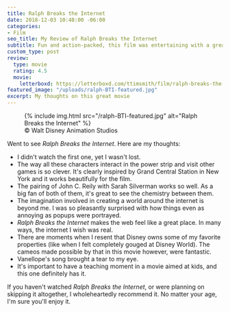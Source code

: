 ```yaml
---
title: Ralph Breaks the Internet
date: 2018-12-03 10:48:00 -06:00
categories:
- Film
seo_title: My Review of Ralph Breaks the Internet
subtitle: Fun and action-packed, this film was entertaining with a great moral
custom_type: post
review:
  type: movie
  rating: 4.5
  movie:
    letterboxd: https://letterboxd.com/ttimsmith/film/ralph-breaks-the-internet/
featured_image: "/uploads/ralph-BTI-featured.jpg"
excerpt: My thoughts on this great movie
---
```


<figure class="extendout">
  {% include img.html src="/ralph-BTI-featured.jpg" alt="Ralph Breaks the Internet" %}
  <figcaption><span class="image__copyright">© Walt Disney Animation Studios</span></figcaption>
</figure>

Went to see _Ralph Breaks the Internet_. Here are my thoughts:

- I didn't watch the first one, yet I wasn't lost.
- The way all these characters interact in the power strip and visit other games is so clever. It's clearly inspired by Grand Central Station in New York and it works beautifully for the film.
- The pairing of John C. Reily with Sarah Silverman works so well. As a big fan of both of them, it's great to see the chemistry between them.
- The imagination involved in creating a world around the internet is beyond me. I was so pleasantly surprised with how things even as annoying as popups were portrayed.
- _Ralph Breaks the Internet_ makes the web feel like a great place. In many ways, the internet I wish was real.
- There are moments when I resent that Disney owns some of my favorite properties (like when I felt completely gouged at Disney World). The cameos made possible by that in this movie however, were fantastic.
- Vanellope's song brought a tear to my eye.
- It's important to have a teaching moment in a movie aimed at kids, and this one definitely has it.

If you haven't watched _Ralph Breaks the Internet_, or were planning on skipping it altogether, I wholeheartedly recommend it. No matter your age, I'm sure you'll enjoy it.
